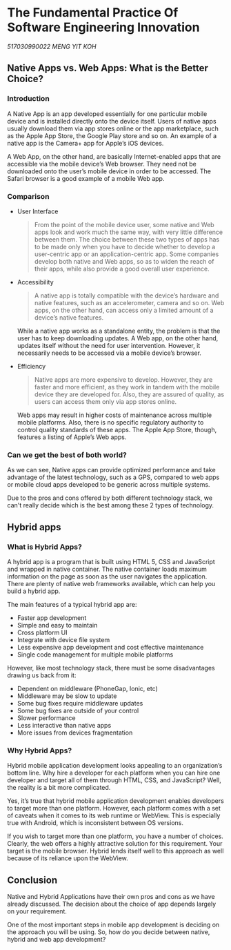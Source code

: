 # The Fundamental Practice Of Software Engineering Innovation

_517030990022 MENG YIT KOH_

## Native Apps vs. Web Apps: What is the Better Choice?

### Introduction

A Native App is an app developed essentially for one particular mobile device and is installed directly onto the device itself. Users of native apps usually download them via app stores online or the app marketplace, such as the Apple App Store, the Google Play store and so on. An example of a native app is the Camera+ app for Apple’s iOS devices.

A Web App, on the other hand, are basically Internet-enabled apps that are accessible via the mobile device’s Web browser. They need not be downloaded onto the user’s mobile device in order to be accessed. The Safari browser is a good example of a mobile Web app.

### Comparison

- User Interface

  > From the point of the mobile device user, some native and Web apps look and work much the same way, with very little difference between them. The choice between these two types of apps has to be made only when you have to decide whether to develop a user-centric app or an application-centric app. Some companies develop both native and Web apps, so as to widen the reach of their apps, while also provide a good overall user experience.

- Accessibility

  > A native app is totally compatible with the device’s hardware and native features, such as an accelerometer, camera and so on. Web apps, on the other hand, can access only a limited amount of a device’s native features.

  While a native app works as a standalone entity, the problem is that the user has to keep downloading updates. A Web app, on the other hand, updates itself without the need for user intervention. However, it necessarily needs to be accessed via a mobile device’s browser.

- Efficiency

  > Native apps are more expensive to develop. However, they are faster and more efficient, as they work in tandem with the mobile device they are developed for. Also, they are assured of quality, as users can access them only via app stores online.

  Web apps may result in higher costs of maintenance across multiple mobile platforms. Also, there is no specific regulatory authority to control quality standards of these apps. The Apple App Store, though, features a listing of Apple’s Web apps.

### Can we get the best of both world?

As we can see, Native apps can provide optimized performance and take advantage of the latest technology, such as a GPS, compared to web apps or mobile cloud apps developed to be generic across multiple systems.

Due to the pros and cons offered by both different technology stack, we can't really decide which is the best among these 2 types of technology.

## Hybrid apps

### What is Hybrid Apps?

A hybrid app is a program that is built using HTML 5, CSS and JavaScript and wrapped in native container. The native container loads maximum information on the page as soon as the user navigates the application. There are plenty of native web frameworks available, which can help you build a hybrid app.

The main features of a typical hybrid app are:

- Faster app development
- Simple and easy to maintain
- Cross platform UI
- Integrate with device file system
- Less expensive app development and cost effective maintenance
- Single code management for multiple mobile platforms

However, like most technology stack, there must be some disadvantages drawing us back from it:

- Dependent on middleware (PhoneGap, Ionic, etc)
- Middleware may be slow to update
- Some bug fixes require middleware updates
- Some bug fixes are outside of your control
- Slower performance
- Less interactive than native apps
- More issues from devices fragmentation

### Why Hybrid Apps?

Hybrid mobile application development looks appealing to an organization’s bottom line. Why hire a developer for each platform when you can hire one developer and target all of them through HTML, CSS, and JavaScript? Well, the reality is a bit more complicated.

Yes, it’s true that hybrid mobile application development enables developers to target more than one platform. However, each platform comes with a set of caveats when it comes to its web runtime or WebView. This is especially true with Android, which is inconsistent between OS versions.

If you wish to target more than one platform, you have a number of choices. Clearly, the web offers a highly attractive solution for this requirement. Your target is the mobile browser. Hybrid lends itself well to this approach as well because of its reliance upon the WebView.

## Conclusion

Native and Hybrid Applications have their own pros and cons as we have already discussed. The decision about the choice of app depends largely on your requirement.

One of the most important steps in mobile app development is deciding on the approach you will be using. So, how do you decide between native, hybrid and web app development?
